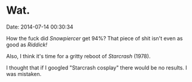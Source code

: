 Wat.
====

Date: 2014-07-14 00:30:34

How the fuck did *Snowpiercer* get 94%? That piece of shit isn\'t even
as good as *Riddick!*

Also, I think it\'s time for a gritty reboot of *Starcrash* (1978).

I thought that if I googled \"Starcrash cosplay\" there would be no
results. I was mistaken.
